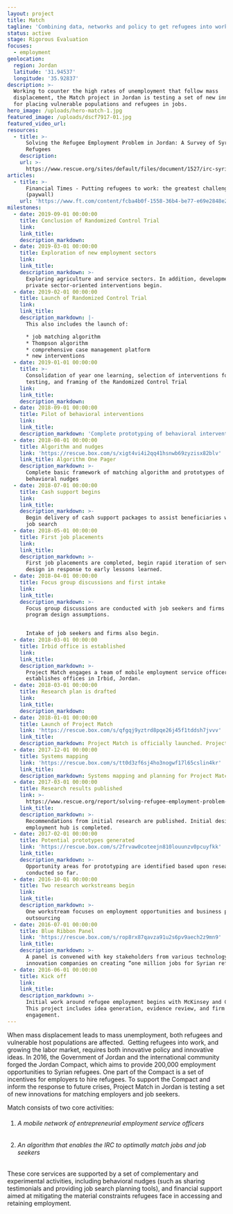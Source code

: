 ```yaml
---
layout: project
title: Match
tagline: 'Combining data, networks and policy to get refugees into work'
status: active
stage: Rigorous Evaluation
focuses:
  - employment
geolocation:
  region: Jordan
  latitude: '31.94537'
  longitude: '35.92837'
description: >-
  Working to counter the high rates of unemployment that follow mass
  displacement, the Match project in Jordan is testing a set of new innovations
  for placing vulnerable populations and refugees in jobs.
hero_image: /uploads/hero-match-1.jpg
featured_image: /uploads/dscf7917-01.jpg
featured_video_url:
resources:
  - title: >-
      Solving the Refugee Employment Problem in Jordan: A Survey of Syrian
      Refugees
    description:
    url: >-
      https://www.rescue.org/sites/default/files/document/1527/irc-syrianrefugeeemployment-72dpi-041117.pdf
articles:
  - title: >-
      Financial Times - Putting refugees to work: the greatest challenge in 2017
      (paywall)
    url: 'https://www.ft.com/content/fcba4b0f-1558-36b4-be77-e69e2848e275'
milestones:
  - date: 2019-09-01 00:00:00
    title: Conclusion of Randomized Control Trial
    link:
    link_title:
    description_markdown:
  - date: 2019-03-01 00:00:00
    title: Exploration of new employment sectors
    link:
    link_title:
    description_markdown: >-
      Exploring agriculture and service sectors. In addition, development of
      private sector-oriented interventions begin.
  - date: 2019-02-01 00:00:00
    title: Launch of Randomized Control Trial
    link:
    link_title:
    description_markdown: |-
      This also includes the launch of:

      * job matching algorithm
      * Thompson algorithm
      * comprehensive case management platform
      * new interventions
  - date: 2019-01-01 00:00:00
    title: >-
      Consolidation of year one learning, selection of interventions for
      testing, and framing of the Randomized Control Trial
    link:
    link_title:
    description_markdown:
  - date: 2018-09-01 00:00:00
    title: Pilot of behavioral interventions
    link:
    link_title:
    description_markdown: 'Complete prototyping of behavioral interventions, begin piloting.'
  - date: 2018-08-01 00:00:00
    title: Algorithm and nudges
    link: 'https://rescue.box.com/s/xigt4vi4i2qq41hsnwb69zyzisx82blv'
    link_title: Algorithm One Pager
    description_markdown: >-
      Complete basic framework of matching algorithm and prototypes of
      behavioral nudges
  - date: 2018-07-01 00:00:00
    title: Cash support begins
    link:
    link_title:
    description_markdown: >-
      Begin delivery of cash support packages to assist beneficiaries with the
      job search
  - date: 2018-05-01 00:00:00
    title: First job placements
    link:
    link_title:
    description_markdown: >-
      First job placements are completed, begin rapid iteration of service
      design in response to early lessons learned.
  - date: 2018-04-01 00:00:00
    title: Focus group discussions and first intake
    link:
    link_title:
    description_markdown: >-
      Focus group discussions are conducted with job seekers and firms to test
      program design assumptions.


      Intake of job seekers and firms also begin.
  - date: 2018-03-01 00:00:00
    title: Irbid office is established
    link:
    link_title:
    description_markdown: >-
      Project Match engages a team of mobile employment service officers, and
      establishes offices in Irbid, Jordan.
  - date: 2018-03-01 00:00:00
    title: Research plan is drafted
    link:
    link_title:
    description_markdown:
  - date: 2018-01-01 00:00:00
    title: Launch of Project Match
    link: 'https://rescue.box.com/s/qfgqj9yztrd8pqe26j45f1tddsh7jvvv'
    link_title:
    description_markdown: Project Match is officially launched. Project start-up begins.
  - date: 2017-12-01 00:00:00
    title: Systems mapping
    link: 'https://rescue.box.com/s/tt0d3zf6sj4ho3nogwf17l65cslin4kr'
    link_title:
    description_markdown: Systems mapping and planning for Project Match has been conducted.
  - date: 2017-03-01 00:00:00
    title: Research results published
    link: >-
      https://www.rescue.org/report/solving-refugee-employment-problem-jordan-survey-syrian-refugees
    link_title:
    description_markdown: >-
      Recommendations from initial research are published. Initial design of the
      employment hub is completed.
  - date: 2017-02-01 00:00:00
    title: Potential prototypes generated
    link: 'https://rescue.box.com/s/2frvaw0coteejn810louunzv0pcuyfkk'
    link_title:
    description_markdown: >-
      Opportunity areas for prototyping are identified based upon research
      conducted so far.
  - date: 2016-10-01 00:00:00
    title: Two research workstreams begin
    link:
    link_title:
    description_markdown: >-
      One workstream focuses on employment opportunities and business process
      outsourcing
  - date: 2016-07-01 00:00:00
    title: Blue Ribbon Panel
    link: 'https://rescue.box.com/s/rop8rx87qavza91u2s6pv9aech2z9mn9'
    link_title:
    description_markdown: >-
      A panel is convened with key stakeholders from various technology and
      innovation companies on creating “one million jobs for Syrian refugees”
  - date: 2016-06-01 00:00:00
    title: Kick off
    link:
    link_title:
    description_markdown: >-
      Initial work around refugee employment begins with McKinsey and Company.
      This project includes idea generation, evidence review, and firm
      engagement.
---
```


When mass displacement leads to mass unemployment, both refugees and vulnerable host populations are affected. &nbsp;Getting refugees into work, and growing the labor market, requires both innovative policy and innovative ideas. In 2016, the Government of Jordan and the international community forged the Jordan Compact, which aims to provide 200,000 employment opportunities to Syrian refugees. One part of the Compact is a set of incentives for employers to hire refugees. To support the Compact and inform the response to future crises, Project Match in Jordan is testing a set of new innovations for matching employers and job seekers.

Match consists of two core activities:

1. ###### A mobile network of entrepreneurial employment service officers
2. ###### An algorithm that enables the IRC to optimally match jobs and job seekers

These core services are supported by a set of complementary and experimental activities, including behavioral nudges (such as sharing testimonials and providing job search planning tools), and financial support aimed at mitigating the material constraints refugees face in accessing and retaining employment.